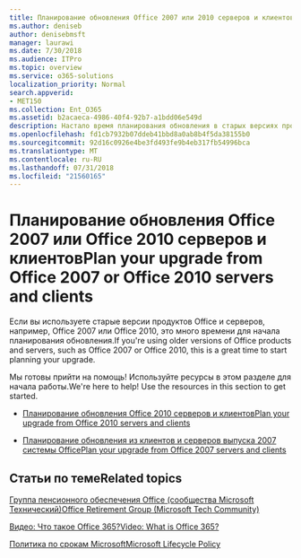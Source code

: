 ```yaml
---
title: Планирование обновления Office 2007 или 2010 серверов и клиентов
ms.author: deniseb
author: denisebmsft
manager: laurawi
ms.date: 7/30/2018
ms.audience: ITPro
ms.topic: overview
ms.service: o365-solutions
localization_priority: Normal
search.appverid:
- MET150
ms.collection: Ent_O365
ms.assetid: b2acaeca-4986-40f4-92b7-a1bdd06e549d
description: Настало время планирования обновления в старых версиях продуктов Office и серверов. Используйте следующие ресурсы для начала работы с планом.
ms.openlocfilehash: fd1cb7932b07ddeb41bbd8a0ab8b4f5da38155b0
ms.sourcegitcommit: 92d16c0926e4be3fd493fe9b4eb317fb54996bca
ms.translationtype: MT
ms.contentlocale: ru-RU
ms.lasthandoff: 07/31/2018
ms.locfileid: "21560165"
---
```

# <a name="plan-your-upgrade-from-office-2007-or-office-2010-servers-and-clients"></a><span data-ttu-id="4d4e3-104">Планирование обновления Office 2007 или Office 2010 серверов и клиентов</span><span class="sxs-lookup"><span data-stu-id="4d4e3-104">Plan your upgrade from Office 2007 or Office 2010 servers and clients</span></span>

<span data-ttu-id="4d4e3-105">Если вы используете старые версии продуктов Office и серверов, например, Office 2007 или Office 2010, это много времени для начала планирования обновления.</span><span class="sxs-lookup"><span data-stu-id="4d4e3-105">If you're using older versions of Office products and servers, such as Office 2007 or Office 2010, this is a great time to start planning your upgrade.</span></span>

<span data-ttu-id="4d4e3-p102">Мы готовы прийти на помощь! Используйте ресурсы в этом разделе для начала работы.</span><span class="sxs-lookup"><span data-stu-id="4d4e3-p102">We're here to help! Use the resources in this section to get started.</span></span>

- [<span data-ttu-id="4d4e3-108">Планирование обновления Office 2010 серверов и клиентов</span><span class="sxs-lookup"><span data-stu-id="4d4e3-108">Plan your upgrade from Office 2010 servers and clients</span></span>](upgrade-from-office-2010-servers-and-products.md)

- [<span data-ttu-id="4d4e3-109">Планирование обновления из клиентов и серверов выпуска 2007 системы Office</span><span class="sxs-lookup"><span data-stu-id="4d4e3-109">Plan your upgrade from Office 2007 servers and clients</span></span>](upgrade-from-office-2007-servers-and-products.md)
      
   
## <a name="related-topics"></a><span data-ttu-id="4d4e3-110">Статьи по теме</span><span class="sxs-lookup"><span data-stu-id="4d4e3-110">Related topics</span></span>

[<span data-ttu-id="4d4e3-111">Группа пенсионного обеспечения Office (сообщества Microsoft Технический)</span><span class="sxs-lookup"><span data-stu-id="4d4e3-111">Office Retirement Group (Microsoft Tech Community)</span></span>](https://go.microsoft.com/fwlink/?linkid=842065)
  
[<span data-ttu-id="4d4e3-112">Видео: Что такое Office 365?</span><span class="sxs-lookup"><span data-stu-id="4d4e3-112">Video: What is Office 365?</span></span>](https://support.office.com/article/847caf12-2589-452c-8aca-1c009797678b.aspx)
  
[<span data-ttu-id="4d4e3-113">Политика по срокам Microsoft</span><span class="sxs-lookup"><span data-stu-id="4d4e3-113">Microsoft Lifecycle Policy</span></span>](https://go.microsoft.com/fwlink/?linkid=865200)


